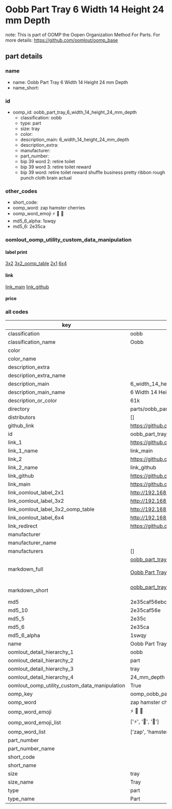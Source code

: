 # Oobb Part Tray 6 Width 14 Height 24 mm Depth  

note: This is part of OOMP the Oopen Organization Method For Parts. For more details: https://github.com/oomlout/oomp_base

##  part details
  







### name
* name: Oobb Part Tray 6 Width 14 Height 24 mm Depth
* name_short: 
### id
* oomp_id: oobb_part_tray_6_width_14_height_24_mm_depth
  * classification: oobb
  * type: part
  * size: tray
  * color: 
  * description_main: 6_width_14_height_24_mm_depth
  * description_extra: 
  * manufacturer: 
  * part_number: 
  * bip 39 word 2: retire toilet
  * bip 39 word 3: retire toilet reward
  * bip 39 word: retire toilet reward shuffle business pretty ribbon rough punch cloth brain actual

### other_codes
* short_code: 
* oomp_word: zap hamster cherries
* oomp_word_emoji :zap: :hamster: :cherries:
* md5_6_alpha: 1swqy
* md5_6: 2e35ca






### oomlout_oomp_utility_custom_data_manipulation
#### label print
[3x2](http://192.168.1.245:1112/?label=oomp%201swqy)
[3x2_oomp_table](http://192.168.1.108:1112/?label=oomp%201swqy)
[2x1](http://192.168.1.242:1112/?label=oomp%201swqy)
[6x4](http://192.168.1.55:1112/?label=oomp%201swqy)    

#### link

[link_main](https://github.com/oomlout/oomlout_oomp_version_1_messy/tree/main/parts/oobb_part_tray_6_width_14_height_24_mm_depth) [link_github](https://github.com/oomlout/oomlout_oomp_version_1_messy/tree/main/parts/oobb_part_tray_6_width_14_height_24_mm_depth)                             

#### price







### all codes 
| key | value |  
| --- | --- |  
| classification | oobb |  
| classification_name | Oobb |  
| color |  |  
| color_name |  |  
| description_extra |  |  
| description_extra_name |  |  
| description_main | 6_width_14_height_24_mm_depth |  
| description_main_name | 6 Width 14 Height 24 mm Depth |  
| description_or_color | 61k |  
| directory | parts/oobb_part_tray_6_width_14_height_24_mm_depth |  
| distributors | [] |  
| github_link | https://github.com/oomlout/oomlout_oomp_part_src/tree/main/parts/oobb_part_tray_6_width_14_height_24_mm_depth |  
| id | oobb_part_tray_6_width_14_height_24_mm_depth |  
| link_1 | https://github.com/oomlout/oomlout_oomp_version_1_messy/tree/main/parts/oobb_part_tray_6_width_14_height_24_mm_depth |  
| link_1_name | link_main |  
| link_2 | https://github.com/oomlout/oomlout_oomp_version_1_messy/tree/main/parts/oobb_part_tray_6_width_14_height_24_mm_depth |  
| link_2_name | link_github |  
| link_github | https://github.com/oomlout/oomlout_oomp_version_1_messy/tree/main/parts/oobb_part_tray_6_width_14_height_24_mm_depth |  
| link_main | https://github.com/oomlout/oomlout_oomp_version_1_messy/tree/main/parts/oobb_part_tray_6_width_14_height_24_mm_depth |  
| link_oomlout_label_2x1 | http://192.168.1.242:1112/?label=oomp%201swqy |  
| link_oomlout_label_3x2 | http://192.168.1.245:1112/?label=oomp%201swqy |  
| link_oomlout_label_3x2_oomp_table | http://192.168.1.108:1112/?label=oomp%201swqy |  
| link_oomlout_label_6x4 | http://192.168.1.55:1112/?label=oomp%201swqy |  
| link_redirect | https://github.com/oomlout/oomlout_oomp_version_1_messy/tree/main/parts/oobb_part_tray_6_width_14_height_24_mm_depth |  
| manufacturer |  |  
| manufacturer_name |  |  
| manufacturers | [] |  
| markdown_full | [oobb_part_tray_6_width_14_height_24_mm_depth](none)<br>[](none)<br>[Oobb Part Tray 6 Width 14 Height 24 Mm Depth](none)<br><br> |  
| markdown_short | [oobb_part_tray_6_width_14_height_24_mm_depth](none)<br><br> |  
| md5 | 2e35caf56ebc5722a88f8c777178f5bf |  
| md5_10 | 2e35caf56e |  
| md5_5 | 2e35c |  
| md5_6 | 2e35ca |  
| md5_6_alpha | 1swqy |  
| name | Oobb Part Tray 6 Width 14 Height 24 mm Depth |  
| oomlout_detail_hierarchy_1 | oobb |  
| oomlout_detail_hierarchy_2 | part |  
| oomlout_detail_hierarchy_3 | tray |  
| oomlout_detail_hierarchy_4 | 24_mm_depth |  
| oomlout_oomp_utility_custom_data_manipulation | True |  
| oomp_key | oomp_oobb_part_tray_6_width_14_height_24_mm_depth |  
| oomp_word | zap hamster cherries |  
| oomp_word_emoji | :zap: :hamster: :cherries: |  
| oomp_word_emoji_list | [':zap:', ':hamster:', ':cherries:'] |  
| oomp_word_list | ['zap', 'hamster', 'cherries'] |  
| part_number |  |  
| part_number_name |  |  
| short_code |  |  
| short_name |  |  
| size | tray |  
| size_name | Tray |  
| type | part |  
| type_name | Part |  

